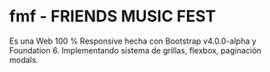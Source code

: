 # fmf - FRIENDS MUSIC FEST
Es una Web 100 % Responsive hecha con Bootstrap v4.0.0-alpha y Foundation 6. 
Implementando sistema de grillas, flexbox, paginación modals.
